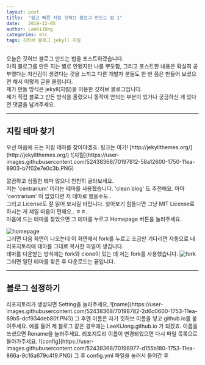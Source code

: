 ```yaml
---
layout: post
title:  "쉽고 빠른 지킬 깃허브 블로그 만드는 법 1"
date:   2019-12-05
author: LeeKiJOng
categories: etc
tags: 깃허브 블로그 jekyll 지킬 
---
```


오늘은 깃허브 블로그 만드는 법을 포스트하겠습니다.  
아직 블로그를 만든 지는 별로 안됐지만 나름 뿌듯함, 그리고 포스트한 내용은 확실히 공부했다는 자신감이 생겼다는 것을 느끼고 다른 개발자 분들도 한 번 쯤은 만들어 보셨으면 해서 이렇게 글을 올립니다.  
제가 만들 방식은 jekyll(지킬)을 이용한 깃허브 블로그입니다.  
제가 직접 블로그 만든 방식을 올렸으니 동작이 안되는 부분이 있거나 궁금하신 게 있다면 댓글을 남겨주세요.  

<hr>

<h2>지킬 테마 찾기</h2>
우선 마음에 드는 지킬 테마를 찾아야겠죠.  
링크는 여기! [http://jekyllthemes.org/](http://jekyllthemes.org/)  
![지킬](https://user-images.githubusercontent.com/52438368/70197812-58a12600-1750-11ea-8903-b7f02e7e0c3b.PNG)  

깔끔하고 심플한 테마 많으니 천천히 골라보세요.  
저는 'centrarium' 이라는 테마를 사용했습니다. 'clean blog' 도 추천해요. 아마 'centrarium' 이 없었다면 저 테마로 했을수도..  
그리고 License도 잘 읽어 보시길 바랍니다. 찾아보기 힘들다면 그냥 MIT License로 하시는 게 제일 마음이 편해요.. ㅎㅎ..  
마음에 드는 테마를 찾았으면 그 테마를 누르고 Homepage 버튼을 눌러주세요.  

![homepage](https://user-images.githubusercontent.com/52438368/70198579-94d58600-1752-11ea-934a-a706eaf00f8b.PNG)  
그러면 다음 화면이 나오는데 이 화면에서 fork를 누르고 조금만 기다리면 자동으로 내 리포지토리에 테마를 그대로 복사한 파일이 생깁니다.  
테마를 다운받는 방식에는 fork와 clone이 있는 데 저는 fork를 사용했습니다.
![fork](https://user-images.githubusercontent.com/52438368/70198584-969f4980-1752-11ea-8f1f-effe7789cf14.PNG)  
그러면 일단 테마를 찾은 후 다운로드는 끝입니다.

<hr>

<h2>블로그 설정하기</h2>
리포지토리가 생성되면 Setting을 눌러주세요,  
![name](https://user-images.githubusercontent.com/52438368/70198782-2d6c0600-1753-11ea-89b5-dcf934deb80f.PNG)  
그 후엔 이름은 자기 깃허브 이름을 넣고 github.io를 붙여주세요.  
예를 들어 제 블로그 같은 경우에는  
LeeKiJong.github.io  
가 되겠죠. 이름을 쓰셨으면 Rename을 눌러주세요.  
리포지토리 이름이 변경되었으면 다시 파일 목록으로 돌아가주세요.  
![config](https://user-images.githubusercontent.com/52438368/70198977-d155b180-1753-11ea-866a-9c16a679c4f9.PNG)  
그 후 config.yml 파일을 눌러서 들어간 후



